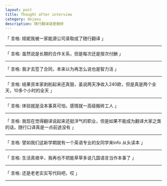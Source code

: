 ```yaml
---
layout: post
title: Thought after interview
category: dejavu
description: 随行翻译就是搬砖
---
```



「 言格: 娅妮我被一家能源公司录取成了随行翻译 」
- - - - - - - - - - - - - - -
「 言格: 虽然说是长期的合作关系，但是每次还是按次付酬 」
- - - - - - - - - - - - - - -
「 言格: 我才去签了合同，本来以为再怎么说也是智力活 」
- - - - - - - - - - - - - - -
「 言格: 结果资本家剥削起来还真狠，虽说两天净收入240欧，但是真是两个全天，10多个小时的全天 」
- - - - - - - - - - - - - - -
「 言格: 体验就是没本事真可怕，感情就一高级搬砖工人 」
- - - - - - - - - - - - - - -
「 言格: 我现在觉得翻译说起来还挺洋气的职业，但是如果不能成为翻译大家之类的话，随行口译真是一点前途没有 」
- - - - - - - - - - - - - - -
「 言格: 譬如我们这新学期就有一个英语专业的女同学来info 从头读本 」
- - - - - - - - - - - - - - -
「 言格: 生活真艰辛，我再也不把能草草多说几国语言当作本事了 」
- - - - - - - - - - - - - - -
「 言格: 还是老老实实写代码吧，哎 」
- - - - - - - - - - - - - - -

